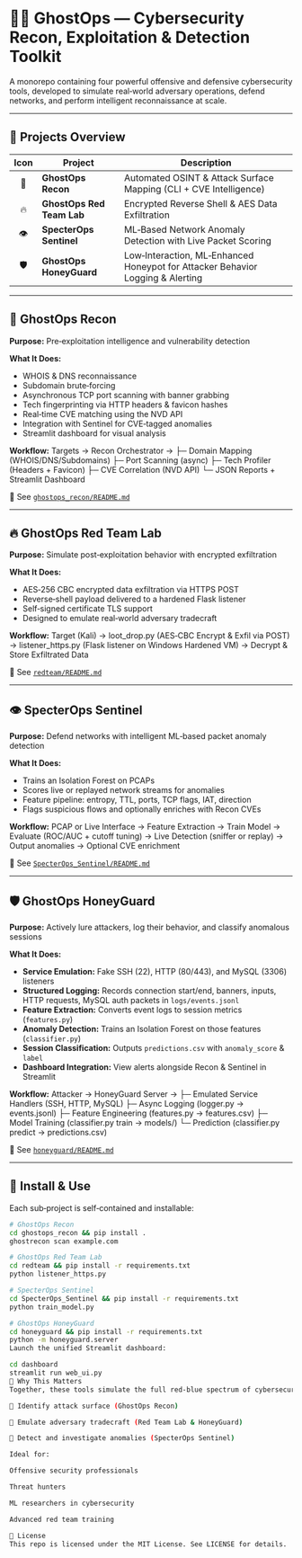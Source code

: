 # 🕵️‍♂️ GhostOps — Cybersecurity Recon, Exploitation & Detection Toolkit

A monorepo containing four powerful offensive and defensive cybersecurity tools, developed to simulate real‑world adversary operations, defend networks, and perform intelligent reconnaissance at scale.

---

## 🧩 Projects Overview

| Icon | Project                     | Description                                                                 |
|:----:|-----------------------------|-----------------------------------------------------------------------------|
| 🧠   | **GhostOps Recon**          | Automated OSINT & Attack Surface Mapping (CLI + CVE Intelligence)           |
| 🔥   | **GhostOps Red Team Lab**   | Encrypted Reverse Shell & AES Data Exfiltration                             |
| 👁️   | **SpecterOps Sentinel**     | ML‑Based Network Anomaly Detection with Live Packet Scoring                 |
| 🛡️   | **GhostOps HoneyGuard**     | Low‑Interaction, ML‑Enhanced Honeypot for Attacker Behavior Logging & Alerting |

---

## 🚀 GhostOps Recon

**Purpose:** Pre‑exploitation intelligence and vulnerability detection

**What It Does:**
- WHOIS & DNS reconnaissance  
- Subdomain brute‑forcing  
- Asynchronous TCP port scanning with banner grabbing  
- Tech fingerprinting via HTTP headers & favicon hashes  
- Real‑time CVE matching using the NVD API  
- Integration with Sentinel for CVE‑tagged anomalies  
- Streamlit dashboard for visual analysis  

**Workflow:**
Targets → Recon Orchestrator →
├─ Domain Mapping (WHOIS/DNS/Subdomains)
├─ Port Scanning (async)
├─ Tech Profiler (Headers + Favicon)
├─ CVE Correlation (NVD API)
└─ JSON Reports + Streamlit Dashboard

📁 See [`ghostops_recon/README.md`](ghostops_recon/README.md)

---

## 🔥 GhostOps Red Team Lab

**Purpose:** Simulate post‑exploitation behavior with encrypted exfiltration

**What It Does:**
- AES‑256 CBC encrypted data exfiltration via HTTPS POST  
- Reverse‑shell payload delivered to a hardened Flask listener  
- Self‑signed certificate TLS support  
- Designed to emulate real‑world adversary tradecraft  

**Workflow:**
Target (Kali) →
loot_drop.py (AES‑CBC Encrypt & Exfil via POST) →
listener_https.py (Flask listener on Windows Hardened VM) →
Decrypt & Store Exfiltrated Data

📁 See [`redteam/README.md`](redteam/README.md)

---

## 👁️ SpecterOps Sentinel

**Purpose:** Defend networks with intelligent ML‑based packet anomaly detection

**What It Does:**
- Trains an Isolation Forest on PCAPs  
- Scores live or replayed network streams for anomalies  
- Feature pipeline: entropy, TTL, ports, TCP flags, IAT, direction  
- Flags suspicious flows and optionally enriches with Recon CVEs  

**Workflow:**
PCAP or Live Interface →
Feature Extraction →
Train Model →
Evaluate (ROC/AUC + cutoff tuning) →
Live Detection (sniffer or replay) →
Output anomalies → Optional CVE enrichment

📁 See [`SpecterOps_Sentinel/README.md`](SpecterOps_Sentinel/README.md)

---

## 🛡️ GhostOps HoneyGuard

**Purpose:** Actively lure attackers, log their behavior, and classify anomalous sessions

**What It Does:**
- **Service Emulation:** Fake SSH (22), HTTP (80/443), and MySQL (3306) listeners  
- **Structured Logging:** Records connection start/end, banners, inputs, HTTP requests, MySQL auth packets in `logs/events.jsonl`  
- **Feature Extraction:** Converts event logs to session metrics (`features.py`)  
- **Anomaly Detection:** Trains an Isolation Forest on those features (`classifier.py`)  
- **Session Classification:** Outputs `predictions.csv` with `anomaly_score` & `label`  
- **Dashboard Integration:** View alerts alongside Recon & Sentinel in Streamlit  

**Workflow:**
Attacker → HoneyGuard Server →
├─ Emulated Service Handlers (SSH, HTTP, MySQL)
├─ Async Logging (logger.py → events.jsonl)
├─ Feature Engineering (features.py → features.csv)
├─ Model Training (classifier.py train → models/)
└─ Prediction (classifier.py predict → predictions.csv)

📁 See [`honeyguard/README.md`](honeyguard/README.md)

---

## 🧰 Install & Use

Each sub‑project is self‑contained and installable:

```bash
# GhostOps Recon
cd ghostops_recon && pip install . 
ghostrecon scan example.com

# GhostOps Red Team Lab
cd redteam && pip install -r requirements.txt 
python listener_https.py

# SpecterOps Sentinel
cd SpecterOps_Sentinel && pip install -r requirements.txt 
python train_model.py

# GhostOps HoneyGuard
cd honeyguard && pip install -r requirements.txt
python -m honeyguard.server
Launch the unified Streamlit dashboard:

cd dashboard
streamlit run web_ui.py
🧠 Why This Matters
Together, these tools simulate the full red‑blue spectrum of cybersecurity operations:

🔎 Identify attack surface (GhostOps Recon)

🎯 Emulate adversary tradecraft (Red Team Lab & HoneyGuard)

🚨 Detect and investigate anomalies (SpecterOps Sentinel)

Ideal for:

Offensive security professionals

Threat hunters

ML researchers in cybersecurity

Advanced red team training

📜 License
This repo is licensed under the MIT License. See LICENSE for details.
